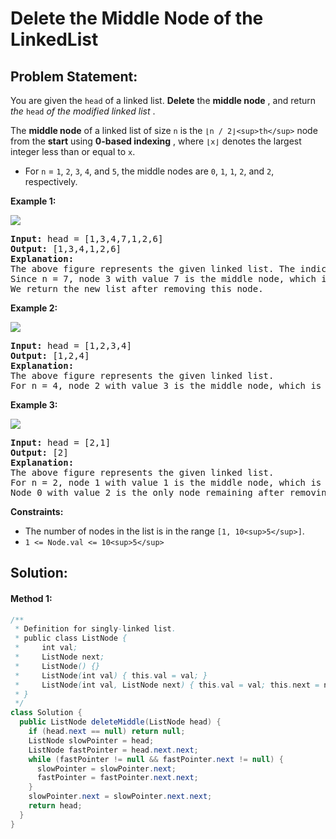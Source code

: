 # Delete the Middle Node of the LinkedList

## Problem Statement:

You are given the `head` of a linked list. **Delete** the  **middle node** , and return *the* `head`  *of the modified linked list* .

The **middle node** of a linked list of size `n` is the `⌊n / 2⌋<sup>th</sup>` node from the **start** using  **0-based indexing** , where `⌊x⌋` denotes the largest integer less than or equal to `x`.

* For `n` = `1`, `2`, `3`, `4`, and `5`, the middle nodes are `0`, `1`, `1`, `2`, and `2`, respectively.

**Example 1:**

![](https://assets.leetcode.com/uploads/2021/11/16/eg1drawio.png)

<pre><strong>Input:</strong> head = [1,3,4,7,1,2,6]
<strong>Output:</strong> [1,3,4,1,2,6]
<strong>Explanation:</strong>
The above figure represents the given linked list. The indices of the nodes are written below.
Since n = 7, node 3 with value 7 is the middle node, which is marked in red.
We return the new list after removing this node. 
</pre>

**Example 2:**

![](https://assets.leetcode.com/uploads/2021/11/16/eg2drawio.png)

<pre><strong>Input:</strong> head = [1,2,3,4]
<strong>Output:</strong> [1,2,4]
<strong>Explanation:</strong>
The above figure represents the given linked list.
For n = 4, node 2 with value 3 is the middle node, which is marked in red.
</pre>

**Example 3:**

![](https://assets.leetcode.com/uploads/2021/11/16/eg3drawio.png)

<pre><strong>Input:</strong> head = [2,1]
<strong>Output:</strong> [2]
<strong>Explanation:</strong>
The above figure represents the given linked list.
For n = 2, node 1 with value 1 is the middle node, which is marked in red.
Node 0 with value 2 is the only node remaining after removing node 1.</pre>

**Constraints:**

* The number of nodes in the list is in the range `[1, 10<sup>5</sup>]`.
* `1 <= Node.val <= 10<sup>5</sup>`

## Solution:

#### Method 1:

```java
/**
 * Definition for singly-linked list.
 * public class ListNode {
 *     int val;
 *     ListNode next;
 *     ListNode() {}
 *     ListNode(int val) { this.val = val; }
 *     ListNode(int val, ListNode next) { this.val = val; this.next = next; }
 * }
 */
class Solution {
  public ListNode deleteMiddle(ListNode head) {
    if (head.next == null) return null;
    ListNode slowPointer = head;
    ListNode fastPointer = head.next.next;  
    while (fastPointer != null && fastPointer.next != null) {
      slowPointer = slowPointer.next;
      fastPointer = fastPointer.next.next;
    }
    slowPointer.next = slowPointer.next.next;
    return head;
  }
}
```
